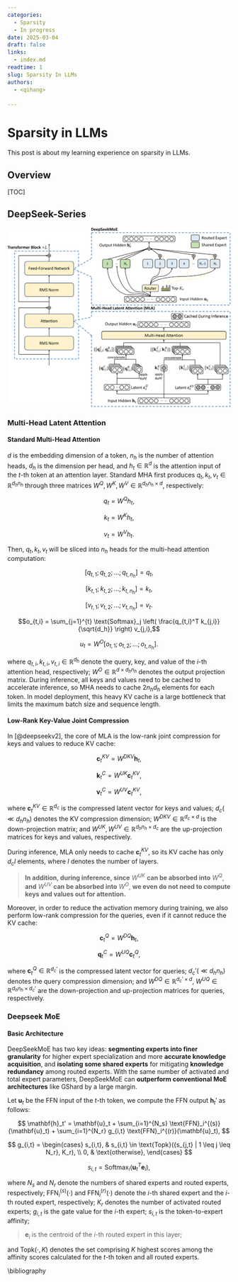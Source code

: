 ```yaml
---
categories:
  - Sparsity
  - In progress
date: 2025-03-04
draft: false
links:
  - index.md
readtime: 1
slug: Sparsity In LLMs
authors:
  - <qihang>

---
```


# Sparsity in LLMs

This post is about my learning experience on sparsity in LLMs.
<!-- more -->
## Overview
[TOC]

## DeepSeek-Series

![deepseek-v2](./assets/0002/deepseek-v2.png)

### Multi-Head Latent Attention

#### Standard Multi-Head Attention

$d$ is the embedding dimension of a token, $n_h$ is the number of attention heads, $d_h$ is the dimension per head, and $h_t \in \mathbb{R}^d$ is the attention input of the $t$-th token at an attention layer. Standard MHA first produces $q_t, k_t, v_t \in \mathbb{R}^{d_h n_h}$ through three matrices $W^Q, W^K, W^V \in \mathbb{R}^{d_h n_h \times d}$, respectively:

$$
q_t = W^Q h_t,
$$

$$
k_t = W^K h_t,
$$

$$
v_t = W^V h_t.
$$

Then, $q_t, k_t, v_t$ will be sliced into $n_h$ heads for the multi-head attention computation:

$$
[q_{t,1}; q_{t,2}; \dots; q_{t,n_h}] = q_t,
$$

$$
[k_{t,1}; k_{t,2}; \dots; k_{t,n_h}] = k_t,
$$

$$
[v_{t,1}; v_{t,2}; \dots; v_{t,n_h}] = v_t.
$$

$$o_{t,i} = \sum_{j=1}^{t} \text{Softmax}_j \left( \frac{q_{t,i}^T k_{j,i}}{\sqrt{d_h}} \right) v_{j,i},$$

$$
u_t = W^O [o_{t,1}; o_{t,2}; \dots; o_{t,n_h}].
$$

where $q_{t,i}, k_{t,i}, v_{t,i} \in \mathbb{R}^{d_h}$ denote the query, key, and value of the $i$-th attention head, respectively; $W^O \in \mathbb{R}^{d \times d_h n_h}$ denotes the output projection matrix. During inference, all keys and values need to be cached to accelerate inference, so MHA needs to cache $2 n_h d_h$ elements for each token. In model deployment, this heavy KV cache is a large bottleneck that limits the maximum batch size and sequence length.

#### Low-Rank Key-Value Joint Compression

In [@deepseekv2], the core of MLA is the low-rank joint compression for keys and values to reduce KV cache:

$$
\mathbf{c}_t^{KV} = W^{DKV} \mathbf{h}_t, 
$$

$$
\mathbf{k}_t^C = W^{UK} \mathbf{c}_t^{KV}, 
$$

$$
\mathbf{v}_t^C = W^{UV} \mathbf{c}_t^{KV}, 
$$

where $\mathbf{c}_t^{KV} \in \mathbb{R}^{d_c}$ is the compressed latent vector for keys and values; $d_c (\ll d_h n_h)$ denotes the KV compression dimension; $W^{DKV} \in \mathbb{R}^{d_c \times d}$ is the down-projection matrix; and $W^{UK}, W^{UV} \in \mathbb{R}^{d_h n_h \times d_c}$ are the up-projection matrices for keys and values, respectively. 

During inference, MLA only needs to cache $\mathbf{c}_t^{KV}$, so its KV cache has only $d_c l$ elements, where $l$ denotes the number of layers.

> **In addition, during inference, since** $W^{UK}$ **can be absorbed into** $W^Q$, **and** $W^{UV}$ **can be absorbed into** $W^O$, **we even do not need to compute keys and values out for attention.** 

Moreover, in order to reduce the activation memory during training, we also perform low-rank compression for the queries, even if it cannot reduce the KV cache:

$$
\mathbf{c}_t^Q = W^{DQ} \mathbf{h}_t, 
$$

$$
\mathbf{q}_t^C = W^{UQ} \mathbf{c}_t^Q, 
$$

where $\mathbf{c}_t^Q \in \mathbb{R}^{d_c'}$ is the compressed latent vector for queries; $d_c' (\ll d_h n_h)$ denotes the query compression dimension; and $W^{DQ} \in \mathbb{R}^{d_c' \times d}$, $W^{UQ} \in \mathbb{R}^{d_h n_h \times d_c'}$ are the down-projection and up-projection matrices for queries, respectively.
### Deepseek MoE
#### Basic Architecture

DeepSeekMoE has two key ideas: **segmenting experts into finer granularity** for higher expert specialization and more **accurate knowledge acquisition**, and **isolating some shared experts** for mitigating **knowledge redundancy** among routed experts. With the same number of activated and total expert parameters, DeepSeekMoE can **outperform conventional MoE architectures** like GShard by a large margin.

Let $\mathbf{u}_t$ be the FFN input of the $t$-th token, we compute the FFN output $\mathbf{h}_t'$ as follows:

$$
\mathbf{h}_t' = \mathbf{u}_t + \sum_{i=1}^{N_s} \text{FFN}_i^{(s)}(\mathbf{u}_t) + \sum_{i=1}^{N_r} g_{i,t} \text{FFN}_i^{(r)}(\mathbf{u}_t),
$$

$$
g_{i,t} = \begin{cases} 
 s_{i,t}, & s_{i,t} \in \text{Topk}({s_{j,t} | 1 \leq j \leq N_r}, K_r), \\
 0, & \text{otherwise},
 \end{cases}
$$

$$
 s_{i,t} = \text{Softmax}_i(\mathbf{u}_t^T \mathbf{e}_i),
$$

where $N_s$ and $N_r$ denote the numbers of shared experts and routed experts, respectively; $\text{FFN}_i^{(s)}(\cdot)$ and $\text{FFN}_i^{(r)}(\cdot)$ denote the $i$-th shared expert and the $i$-th routed expert, respectively; $K_r$ denotes the number of activated routed experts; $g_{i,t}$ is the gate value for the $i$-th expert; $s_{i,t}$ is the token-to-expert affinity; 

> $\mathbf{e}_i$ is the centroid of the $i$-th routed expert in this layer;

and $\text{Topk}(\cdot, K)$ denotes the set comprising $K$ highest scores among the affinity scores calculated for the $t$-th token and all routed experts.



\bibliography
